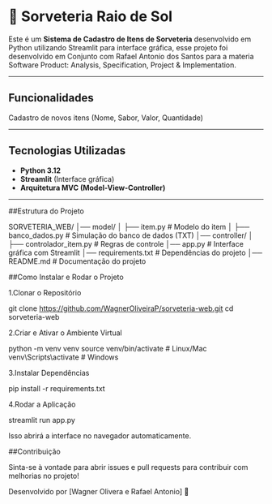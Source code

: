 # 🍦 Sorveteria Raio de Sol

Este é um **Sistema de Cadastro de Itens de Sorveteria** desenvolvido em Python utilizando Streamlit para interface gráfica, esse projeto foi desenvolvido em Conjunto com Rafael Antonio dos Santos para a materia Software Product: Analysis, Specification, Project & Implementation.

---

## Funcionalidades
Cadastro de novos itens (Nome, Sabor, Valor, Quantidade)  

---

## Tecnologias Utilizadas
- **Python 3.12**
- **Streamlit** (Interface gráfica)
- **Arquitetura MVC (Model-View-Controller)**

---

##Estrutura do Projeto

SORVETERIA_WEB/
│️── model/
│   ├── item.py          # Modelo do item
│   ├── banco_dados.py   # Simulação do banco de dados (TXT)
│️── controller/
│   ├── controlador_item.py  # Regras de controle
│️── app.py               # Interface gráfica com Streamlit
│️── requirements.txt      # Dependências do projeto
│️── README.md            # Documentação do projeto

##Como Instalar e Rodar o Projeto

1.Clonar o Repositório

git clone https://github.com/WagnerOliveiraP/sorveteria-web.git
cd sorveteria-web

2.Criar e Ativar o Ambiente Virtual

python -m venv venv
source venv/bin/activate  # Linux/Mac
venv\Scripts\activate  # Windows

3.Instalar Dependências

pip install -r requirements.txt

4.Rodar a Aplicação

streamlit run app.py

Isso abrirá a interface no navegador automaticamente. 

##Contribuição

Sinta-se à vontade para abrir issues e pull requests para contribuir com melhorias no projeto!

Desenvolvido por [Wagner Olivera e Rafael Antonio] 🚀
